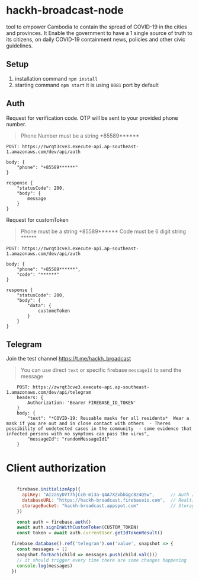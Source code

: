 # hackh-broadcast-node

tool to empower Cambodia to contain the spread of COVID-19 in the cities and provinces. It Enable the government to have a 1 single source of truth to its citizens, on daily COVID-19 containment news, policies and other civic guidelines. 


## Setup

1. installation command `npm install`
2. starting command `npm start` it is using `8081` port by default

## Auth

Request for verification code. OTP will be sent to your provided phone number.
>Phone Number must be a string +85589******

```
POST: https://zwrqt3cve3.execute-api.ap-southeast-1.amazonaws.com/dev/api/auth

body: {
	"phone": "+85589******"
}

response {
	"statusCode": 200,
	"body": {
		message
	}
}
```

Request for customToken
>Phone must be a string +85589******
>Code must be 6 digit string ******
```
POST: https://zwrqt3cve3.execute-api.ap-southeast-1.amazonaws.com/dev/api/auth

body: {
	"phone": "+85589******",
	"code": "******"
}

response {
	"statusCode": 200,
	"body": {
		"data": {
			customeToken
		}
	}
}
``` 

## Telegram 

Join the test channel https://t.me/hackh_broadcast
>You can use direct `text` or specific firebase `messageId` to send the message

```
	POST: https://zwrqt3cve3.execute-api.ap-southeast-1.amazonaws.com/dev/api/telegram
	headers: {
		Authorization: 'Bearer FIREBASE_ID_TOKEN'
	}
	body: {
		"text": "*COVID-19: Reusable masks for all residents*  Wear a mask if you are out and in close contact with others  - Theres possibility of undetected cases in the community  - some evidence that infected persons with no symptoms can pass the virus",
		"messageId": "randomMessageId1"
	}
````

# Client authorization

```javascript
	
	firebase.initializeApp({
	  apiKey: "AIzaSyDVT7hjCcB-mi3a-q4A7XZvbkGgc8z4Q5w",      // Auth / General Use
	  databaseURL: "https://hackh-broadcast.firebaseio.com",  // Realtime Database
	  storageBucket: "hackh-broadcast.appspot.com"            // Storage
	})

	const auth = firebase.auth()
	await auth.signInWithCustomToken(CUSTOM_TOKEN)
	const token = await auth.currentUser.getIdTokenResult()

  firebase.database().ref('telegram').on('value', snapshot => {
    const messages = []
    snapshot.forEach(child => messages.push(child.val()))
    // it should trigger every time there are some changes happening
    console.log(messages)
  })
```